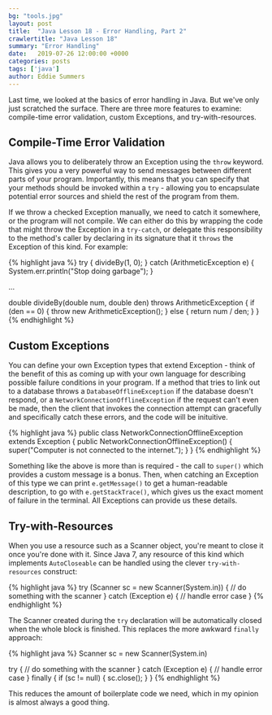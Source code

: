 ```yaml
---
bg: "tools.jpg"
layout: post
title:  "Java Lesson 18 - Error Handling, Part 2"
crawlertitle: "Java Lesson 18"
summary: "Error Handling"
date:   2019-07-26 12:00:00 +0000
categories: posts
tags: ['java']
author: Eddie Summers
---
```


Last time, we looked at the basics of error handling in Java. But we've only just scratched the surface. There are three more features to examine: compile-time error validation, custom Exceptions, and try-with-resources.

## Compile-Time Error Validation

Java allows you to deliberately throw an Exception using the `throw` keyword. This gives you a very powerful way to send messages between different parts of your program. Importantly, this means that you can specify that your methods should be invoked within a `try` - allowing you to encapsulate potential error sources and shield the rest of the program from them.

If we throw a checked Exception manually, we need to catch it somewhere, or the program will not compile. We can either do this by wrapping the code that might throw the Exception in a `try-catch`, or delegate this responsibility to the method's caller by declaring in its signature that it `throws` the Exception of this kind. For example:

{% highlight java %}
try {
    divideBy(1, 0);
} catch (ArithmeticException e) {
    System.err.println("Stop doing garbage");
}

...

double divideBy(double num, double den) throws ArithmeticException {
    if (den == 0) {
        throw new ArithmeticException();
    } else {
        return num / den;
    }
}
{% endhighlight %}

## Custom Exceptions

You can define your own Exception types that extend Exception - think of the benefit of this as coming up with your own language for describing possible failure conditions in your program. If a method that tries to link out to a database throws a `DatabaseOfflineException` if the database doesn't respond, or a `NetworkConnectionOfflineException` if the request can't even be made, then the client that invokes the connection attempt can gracefully and specifically catch these errors, and the code will be inituitive.

{% highlight java %}
public class NetworkConnectionOfflineException extends Exception {
    public NetworkConnectionOfflineException() {
        super("Computer is not connected to the internet.");
    }
}
{% endhighlight %}

Something like the above is more than is required - the call to `super()` which provides a custom message is a bonus. Then, when catching an Exception of this type we can print `e.getMessage()` to get a human-readable description, to go with `e.getStackTrace()`, which gives us the exact moment of failure in the terminal. All Exceptions can provide us these details.

## Try-with-Resources

When you use a resource such as a Scanner object, you're meant to close it once you're done with it. Since Java 7, any resource of this kind which implements `AutoCloseable` can be handled using the clever `try-with-resources` construct:

{% highlight java %}
try (Scanner sc = new Scanner(System.in)) {
    // do something with the scanner
} catch (Exception e) {
    // handle error case
}
{% endhighlight %}

The Scanner created during the `try` declaration will be automatically closed when the whole block is finished. This replaces the more awkward `finally` approach:

{% highlight java %}
Scanner sc = new Scanner(System.in)

try {
    // do something with the scanner
} catch (Exception e) {
    // handle error case
} finally {
    if (sc != null) {
        sc.close();
    }
}
{% endhighlight %}

This reduces the amount of boilerplate code we need, which in my opinion is almost always a good thing.